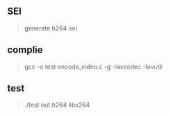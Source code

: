 ## SEI
> generate h264 sei

## complie
> gcc -o test encode_video.c -g -lavcodec -lavutil

## test
> ./test out.h264 libx264